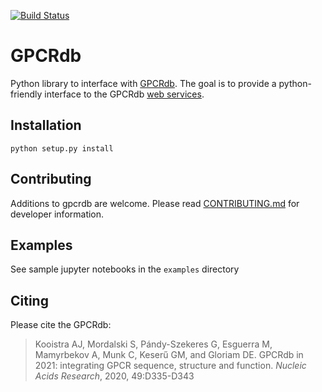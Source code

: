 [![Build Status](https://travis-ci.org/sbliven/gpcrdb.svg?branch=master)](https://travis-ci.org/sbliven/gpcrdb)

# GPCRdb

Python library to interface with [GPCRdb](https://gpcrdb.org/). The goal is to
provide a python-friendly interface to the GPCRdb [web
services](https://docs.gpcrdb.org/web_services.html).


## Installation

    python setup.py install

## Contributing

Additions to gpcrdb are welcome. Please read [CONTRIBUTING.md](CONTRIBUTING.md)
for developer information.
## Examples

See sample jupyter notebooks in the `examples` directory

## Citing

Please cite the GPCRdb:

> Kooistra AJ, Mordalski S, Pándy-Szekeres G, Esguerra M, Mamyrbekov A, Munk C,
> Keserű GM, and Gloriam DE. GPCRdb in 2021: integrating GPCR sequence,
> structure and function. _Nucleic Acids Research_, 2020, 49:D335-D343